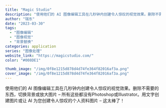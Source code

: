 ```yaml
---
title: "Magic Studio"
description: "使用他们的 AI 图像编辑工具在几秒钟内创建令人惊叹的视觉效果。删除不需要的东西，切换背景或放大图片 – 所有这些都没有"
author: "瑞东"
date: "2023-03-30"
tags:
  - "图像编辑"
  - "图像视觉"
  - "背景替换"
categories: application
series: "图像处理"
website_link: "https://magicstudio.com/"
color: "#008DE1"

thumb_image: "/img/0f8e1215d878d4d74fe364f82016af3a.png"
cover_image: "/img/0f8e1215d878d4d74fe364f82016af3a.png"
---
```


使用他们的 AI 图像编辑工具在几秒钟内创建令人惊叹的视觉效果。删除不需要的东西，切换背景或放大图片 – 所有这些都没有Photoshop或Illustrator。用文字创建图片或让 AI 为您创建令人惊叹的个人资料图片 – 这太棒了！
